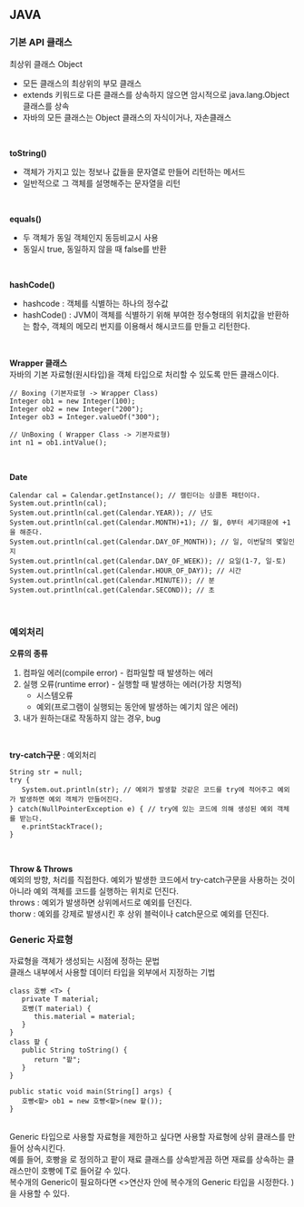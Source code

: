 ## JAVA

### 기본 API 클래스
최상위 클래스 Object <br>
- 모든 클래스의 최상위의 부모 클래스
- extends 키워드로 다른 클래스를 상속하지 않으면 암시적으로 java.lang.Object 클래스를 상속
- 자바의 모든 클래스는 Object 클래스의 자식이거나, 자손클래스
<br>

**toString()** <br>
- 객체가 가지고 있는 정보나 값들을 문자열로 만들어 리턴하는 메서드
- 일반적으로 그 객체를 설명해주는 문자열을 리턴
<br>

**equals()** <br>
- 두 객체가 동일 객체인지 동등비교시 사용
- 동일시 true, 동일하지 않을 때 false를 반환
<br>

**hashCode()** <br>
- hashcode : 객체를 식별하는 하나의 정수값
- hashCode() : JVM이 객체를 식별하기 위해 부여한 정수형태의 위치값을 반환하는 함수, 객체의 메모리 번지를 이용해서 해시코드를 만들고 리턴한다.
<br>

**Wrapper 클래스** <br>
자바의 기본 자료형(원시타입)을 객체 타입으로 처리할 수 있도록 만든 클래스이다.<br>
```
// Boxing (기본자료형 -> Wrapper Class)
Integer ob1 = new Integer(100);
Integer ob2 = new Integer("200");
Integer ob3 = Integer.valueOf("300");

// UnBoxing ( Wrapper Class -> 기본자료형)
int n1 = ob1.intValue();
```
<br>

**Date** <br>
```
Calendar cal = Calendar.getInstance(); // 캘린더는 싱클톤 패턴이다.
System.out.println(cal);
System.out.println(cal.get(Calendar.YEAR)); // 년도
System.out.println(cal.get(Calendar.MONTH)+1); // 월, 0부터 세기때문에 +1을 해준다.
System.out.println(cal.get(Calendar.DAY_OF_MONTH)); // 일, 이번달의 몇일인지
System.out.println(cal.get(Calendar.DAY_OF_WEEK)); // 요일(1-7, 일-토)
System.out.println(cal.get(Calendar.HOUR_OF_DAY)); // 시간
System.out.println(cal.get(Calendar.MINUTE)); // 분
System.out.println(cal.get(Calendar.SECOND)); // 초
```
<br>

### 예외처리
**오류의 종류** <br>
1. 컴파일 에러(compile error) - 컴파일할 때 발생하는 에러
2. 실행 오류(runtime error) - 실행할 때 발생하는 에러(가장 치명적)
   - 시스템오류
   - 예외(프로그램이 실행되는 동안에 발생하는 예기치 않은 에러)
4. 내가 원하는대로 작동하지 않는 경우, bug

<br>

**try-catch구문** : 예외처리<br>
```
String str = null;
try {
   System.out.println(str); // 예외가 발생할 것같은 코드를 try에 적어주고 예외가 발생하면 예외 객체가 만들어진다.
} catch(NullPointerException e) { // try에 있는 코드에 의해 생성된 예외 객체를 받는다.
   e.printStackTrace();
}
```
<br>

**Throw & Throws** <br>
예외의 방향, 처리를 직접한다. 예외가 발생한 코드에서 try-catch구문을 사용하는 것이 아니라 예외 객체를 코드를 실행하는 위치로 던진다. <br>
throws : 예외가 발생하면 상위메서드로 예외를 던진다. <br>
thorw : 예외를 강제로 발생시킨 후 상위 블럭이나 catch문으로 예외를 던진다. <br>

### Generic 자료형
자료형을 객체가 생성되는 시점에 정하는 문법 <br>
클래스 내부에서 사용할 데이터 타입을 외부에서 지정하는 기법 <br>
```
class 호빵 <T> {
   private T material;
   호빵(T material) {
      this.material = material;
   }
}
class 팥 {
   public String toString() {
      return "팥";
   }
}

public static void main(String[] args) {
   호빵<팥> ob1 = new 호빵<팥>(new 팥());
}
```
<br>
Generic 타입으로 사용할 자료형을 제한하고 싶다면 사용할 자료형에 상위 클래스를 만들어 상속시킨다. <br>
예를 들어, 호빵을 <T extends 재료> 로 정의하고 팥이 재료 클래스를 상속받게끔 하면 재료를 상속하는 클래스만이 호빵에 T로 들어갈 수 있다. <br>
복수개의 Generic이 필요하다면 <>연산자 안에 복수개의 Generic 타입을 시정한다. <br.
메서드의 리턴타입으로도 Generic 타입(<>)을 사용할 수 있다.






